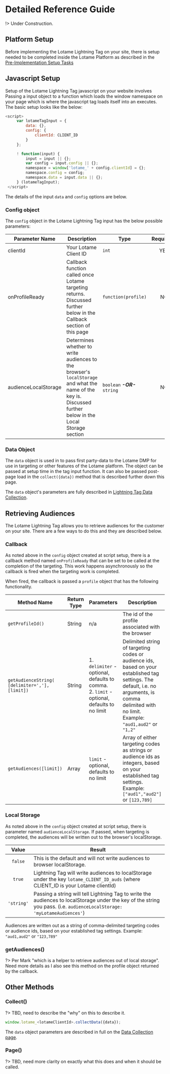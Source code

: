 # Detailed Reference Guide

!> Under Construction.

## Platform Setup

Before implementing the Lotame Lightning Tag on your site, there is setup needed to be completed inside the Lotame Platform as described in the [Pre-Implementation Setup Tasks](lightning-tag/implementation-setup-tasks.md)

## Javascript Setup

Setup of the Lotame Lightning Tag javascript on your website involves Passing a input object to a function which loads the window namespace on your page which is where the javascript tag loads itself into an executes. The basic setup looks like the below:

```javascript
<script>
     var lotameTagInput = {
         data: {},
         config: {
             clientId: CLIENT_ID
         }
     };

     ! function(input) {
         input = input || {};
         var config = input.config || {};
         namespace = window['lotame_' + config.clientId] = {};
         namespace.config = config;
         namespace.data = input.data || {};
     } (lotameTagInput);
 </script>
 ```

The details of the input `data` and `config` options are below.

### Config object

The `config` object in the Lotame Lightning Tag input has the below possible parameters:

Parameter Name | Description | Type | Required? | Default
-------------- | ----------- | ---- | :-------: | :-----:
clientId | Your Lotame Client ID  | `int` | YES | N/A
onProfileReady | Callback function called once Lotame targeting returns. Discussed further below in the Callback section of this page | `function(profile)` | NO | `{}`
audienceLocalStorage | Determines whether to write audiences to the browser's `localStorage` and what the name of the key is. Discussed further below in the Local Storage section | `boolean` _**-OR-**_ `string` | NO | `false`

### Data Object

The `data` object is used in to pass first party-data to the Lotame DMP for use in targeting or other features of the Lotame platform. The object can be passed at setup time in the tag input function. It can also be passed post-page load in the `collect({data})` method that is described further down this page.

The `data` object's parameters are fully described in [Lightning Tag Data Collection](lightning-tag/data-collection.md).

## Retrieving Audiences

The Lotame Lightning Tag allows you to retrieve audiences for the customer on your site. There are a few ways to do this and they are described below.

### Callback

As noted above in the `config` object created at script setup, there is a callback method named `onProfileReady` that can be set to be called at the completion of the targeting. This work happens asynchronously so the callback is fired when the targeting work is completed.

When fired, the callback is passed a `profile` object that has the following functionality.

Method Name | Return Type | Parameters | Description
----------- | ----------- | ---------- | -----------
`getProfileId()` | String | n/a | The id of the profile associated with the browser
`getAudienceString( [delimiter=','], [limit])` | String | 1. `delimiter` - optional, defaults to comma. <br/> 2. `limit` - optional, defaults to no limit | Delimited string of targeting codes or audience ids, based on your established tag settings. The default, i.e. no arguments, is comma delimited with no limit. Example: `"aud1,aud2"` or `"1,2"`
`getAudiences([limit])` | Array | `limit` - optional, defaults to no limit | Array of either targeting codes as strings or audience ids as integers, based on your established tag settings. Example: `["aud1","aud2"]` or `[123,789]`

### Local Storage

As noted above in the `config` object created at script setup, there is parameter named `audienceLocalStorage`. If passed, when targeting is completed, the audiences will be written out to the browser's localStorage.

Value | Result
:---: | ------
`false` | This is the default and will not write audiences to browser localStorage.
`true` |  Lightning Tag will write audiences to localStorage under the key `lotame_CLIENT_ID_auds` (where CLIENT_ID is your Lotame clientId)
`'string'` | Passing a string will tell Lightning Tag to write the audiences to localStorage under the key of the string you pass. (i.e. `audienceLocalStorage: 'myLotameAudiences'`)

Audiences are written out as a string of comma-delimited targeting codes or audience ids, based on your established tag settings. Example: `"aud1,aud2"` or `"123,789"`

### getAudiences()

?> Per Mark "which is a helper to retrieve audiences out of local storage". Need more details as I also see this method on the profile object returned by the callback.

## Other Methods

### Collect()

?> TBD, need to describe the "why" on this to describe it.

```javascript
window.lotame_<lotameClientId>.collectData({data});
```

The `data` object parameters are described in full on the [Data Collection page](lightning-tag/data-collection.md).

### Page()

?> TBD, need more clarity on exactly what this does and when it should be called.
